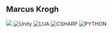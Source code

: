 ## Marcus Krogh


<a href="https://steamcommunity.com/sharedfiles/filedetails/?id=1335473896" alt="Poelsemix Steam Workshop">
        <img src="https://img.shields.io/steam/subscriptions/1335473896?label=Poelsemix&logo=Steam" /></a>

 <img alt="Unity" src="https://img.shields.io/badge/unity%20-%23000000.svg?&style=for-the-badge&logo=unity&logoColor=white"/>
 <img alt="LUA" src="https://img.shields.io/badge/Lua-2C2D72?style=for-the-badge&logo=lua&logoColor=white"/>
 <img alt="CSHARP" src="https://img.shields.io/badge/C%23-239120?style=for-the-badge&logo=c-sharp&logoColor=white"/>
 <img alt="PYTHON" src="https://img.shields.io/badge/Python-14354C?style=for-the-badge&logo=python&logoColor=white"/>
